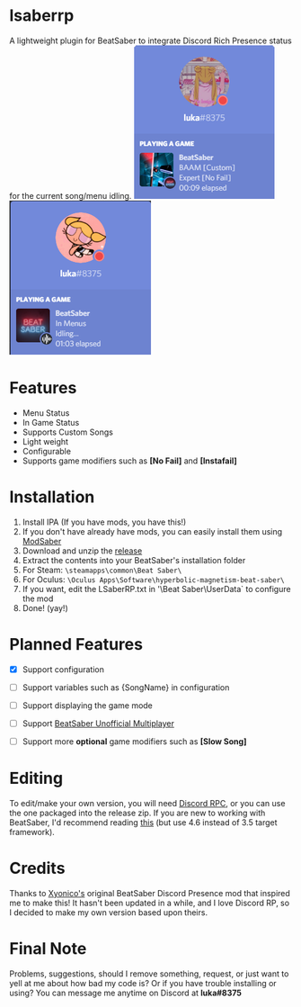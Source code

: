 # lsaberrp
A lightweight plugin for BeatSaber to integrate Discord Rich Presence status for the current song/menu idling.
![Preview Screenshot](https://raw.githubusercontent.com/lukasong/lsaberrp/master/imgs/LSaberRP%20In%20Game%202.png)
![Preview Screenshot](https://raw.githubusercontent.com/lukasong/lsaberrp/master/imgs/LSaberRP%20In%20Menu.png)


# Features
* Menu Status
* In Game Status
* Supports Custom Songs
* Light weight
* Configurable
* Supports game modifiers such as **[No Fail]** and **[Instafail]**
    
    
# Installation        
1. Install IPA (If you have mods, you have this!)
2. If you don't have already have mods, you can easily install them using [ModSaber](https://www.modsaber.org/)
3. Download and unzip the [release](https://github.com/lukasong/lsaberrp/releases)
4. Extract the contents into your BeatSaber's installation folder
5. For Steam: `\steamapps\common\Beat Saber\`
6. For Oculus: `\Oculus Apps\Software\hyperbolic-magnetism-beat-saber\`
7. If you want, edit the LSaberRP.txt in '\Beat Saber\UserData\` to configure the mod
8. Done! (yay!)
          
          
# Planned Features        
- [x] Support configuration
- [ ] Support variables such as {SongName} in configuration
- [ ] Support displaying the game mode
- [ ] Support [BeatSaber Unofficial Multiplayer](https://github.com/andruzzzhka/BeatSaberMultiplayer/releases)
- [ ] Support more **optional** game modifiers such as **[Slow Song]**
          
       
# Editing
To edit/make your own version, you will need [Discord RPC](https://github.com/discordapp/discord-rpc/releases), or you can use the one packaged into the release zip. If you are new to working with BeatSaber, I'd recommend reading [this](https://pastebin.com/raw/Md5VLALp) (but use 4.6 instead of 3.5 target framework).


# Credits
Thanks to [Xyonico's](https://github.com/xyonico/BeatSaberDiscordPresence) original BeatSaber Discord Presence mod that inspired me to make this! It hasn't been updated in a while, and I love Discord RP, so I decided to make my own version based upon theirs.


# Final Note
Problems, suggestions, should I remove something, request, or just want to yell at me about how bad my code is? Or if you have trouble installing or using? You can message me anytime on Discord at **luka#8375**
